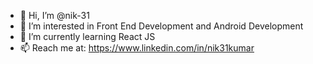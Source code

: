 - 👋 Hi, I’m @nik-31
- 👀 I’m interested in Front End Development and Android Development
- 🌱 I’m currently learning React JS
- 📫 Reach me at: https://www.linkedin.com/in/nik31kumar

<!---
nik-31/nik-31 is a ✨ special ✨ repository because its `README.md` (this file) appears on your GitHub profile.
You can click the Preview link to take a look at your changes.
--->

